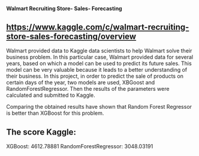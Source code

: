 #### Walmart Recruiting Store- Sales- Forecasting
## https://www.kaggle.com/c/walmart-recruiting-store-sales-forecasting/overview

Walmart provided data to Kaggle data scientists to help Walmart solve their business problem. In this particular case, Walmart provided data for several years, based on which a model can be used to predict its future sales. This model can be very valuable because it leads to a better understanding of their business. In this project, in order to predict the sale of products on certain days of the year, two models are used, XBGoost and RandomForestRegressor. Then the results of the parameters were calculated and submitted to Kaggle. 

Comparing the obtained results have shown that Random Forest Regressor is better than XGBoost for this problem.

## The score Kaggle:
XGBoost: 4612.78881 
RandomForestRegressor: 3048.03191
